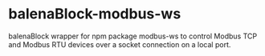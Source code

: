 # balenaBlock-modbus-ws

balenaBlock wrapper for npm package modbus-ws to control Modbus TCP and Modbus RTU devices over a socket connection on a local port.

